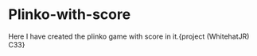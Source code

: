 # Plinko-with-score
Here I have created the plinko game with score in it.{project (WhitehatJR) C33}
